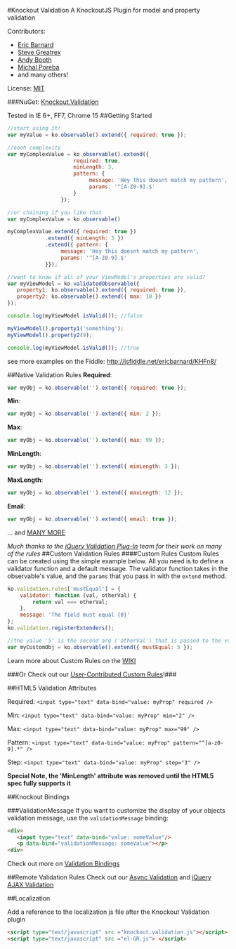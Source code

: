 #Knockout Validation
A KnockoutJS Plugin for model and property validation

Contributors:

* [Eric Barnard](https://github.com/ericmbarnard)
* [Steve Greatrex](https://github.com/stevegreatrex)
* [Andy Booth](https://github.com/andybooth)
* [Michal Poreba](https://github.com/michalporeba)
* and many others!

License: [MIT](http://www.opensource.org/licenses/mit-license.php)

###NuGet: [Knockout.Validation](http://nuget.org/packages/Knockout.Validation)

Tested in IE 6+, FF7, Chrome 15
##Getting Started
```javascript
//start using it!
var myValue = ko.observable().extend({ required: true });

//oooh complexity
var myComplexValue = ko.observable().extend({ 
                     required: true,
                     minLength: 3,
                     pattern: {
                          message: 'Hey this doesnt match my pattern',
                          params: '^[A-Z0-9].$'
                     }
                 });

//or chaining if you like that
var myComplexValue = ko.observable()

myComplexValue.extend({ required: true })
            .extend({ minLength: 3 })
            .extend({ pattern: {
                 message: 'Hey this doesnt match my pattern',
                 params: '^[A-Z0-9].$'
            }});

//want to know if all of your ViewModel's properties are valid?
var myViewModel = ko.validatedObservable({
   property1: ko.observable().extend({ required: true }),
   property2: ko.observable().extend({ max: 10 })
});

console.log(myViewModel.isValid()); //false

myViewModel().property1('something');
myViewModel().property2(9);

console.log(myViewModel.isValid()); //true

```
see more examples on the Fiddle: http://jsfiddle.net/ericbarnard/KHFn8/

##Native Validation Rules
**Required**:

```javascript
var myObj = ko.observable('').extend({ required: true });
```
**Min**:

```javascript
var myObj = ko.observable('').extend({ min: 2 });
```
**Max**:

```javascript
var myObj = ko.observable('').extend({ max: 99 });
```
**MinLength**:

```javascript
var myObj = ko.observable('').extend({ minLength: 3 });
```
**MaxLength**:

```javascript
var myObj = ko.observable('').extend({ maxLength: 12 });
```
**Email**:

```javascript
var myObj = ko.observable('').extend({ email: true });
```

... and [MANY MORE](https://github.com/ericmbarnard/Knockout-Validation/wiki/Native-Rules)

_Much thanks to the [jQuery Validation Plug-In](https://github.com/jzaefferer/jquery-validation) team for their work on many of the rules_
##Custom Validation Rules
####Custom Rules
Custom Rules can be created using the simple example below. All you need is to define a validator function and a default message. 
The validator function takes in the observable's value, and the `params` that you pass in with the `extend` method.

```javascript
ko.validation.rules['mustEqual'] = {
    validator: function (val, otherVal) {
        return val === otherVal;
    },
    message: 'The field must equal {0}'
};
ko.validation.registerExtenders();

//the value '5' is the second arg ('otherVal') that is passed to the validator
var myCustomObj = ko.observable().extend({ mustEqual: 5 });
```
Learn more about Custom Rules on the [WIKI](https://github.com/ericmbarnard/Knockout-Validation/wiki/Custom-Validation-Rules)

###Or Check out our [User-Contributed Custom Rules](https://github.com/ericmbarnard/Knockout-Validation/wiki/User-Contributed-Rules)!###

##HTML5 Validation Attributes

Required: `<input type="text" data-bind="value: myProp" required />`

Min: `<input type="text" data-bind="value: myProp" min="2" />`

Max: `<input type="text" data-bind="value: myProp" max="99" />`

Pattern: `<input type="text" data-bind="value: myProp" pattern="^[a-z0-9].*" />`

Step: `<input type="text" data-bind="value: myProp" step="3" />`

**Special Note, the 'MinLength' attribute was removed until the HTML5 spec fully supports it**

##Knockout Bindings

###ValidationMessage
If you want to customize the display of your objects validation message, use the `validationMessage` binding:

```html
<div>
   <input type="text" data-bind="value: someValue"/>
   <p data-bind="validationMessage: someValue"></p>
<div>
```
Check out more on [Validation Bindings](https://github.com/ericmbarnard/Knockout-Validation/wiki/Validation-Bindings)

##Remote Validation Rules
Check out our [Async Validation](https://github.com/ericmbarnard/Knockout-Validation/wiki/Async-Rules) and [jQuery AJAX Validation](https://github.com/ericmbarnard/Knockout-Validation/wiki/Async-Rules)

##Localization

Add a reference to the localization js file after the Knockout Validation plugin

```html
<script type="text/javascript" src ="knockout.validation.js"></script>
<script type="text/javascript" src ="el-GR.js"> </script>
```
